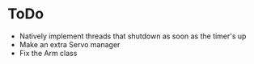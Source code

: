 # ToDo
- Natively implement threads that shutdown as soon as the timer's up
- Make an extra Servo manager
- Fix the Arm class
